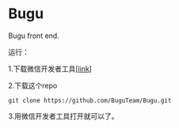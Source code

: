 # Bugu

Bugu front end.



运行：

1.下载微信开发者工具[[link](https://developers.weixin.qq.com/miniprogram/dev/devtools/download.html)]

2.下载这个repo

```
git clone https://github.com/BuguTeam/Bugu.git
```

3.用微信开发者工具打开就可以了。


